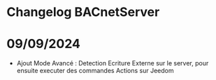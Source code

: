 # Changelog BACnetServer


# 09/09/2024
- Ajout Mode Avancé : Detection Ecriture Externe sur le server, pour ensuite executer des commandes Actions sur Jeedom







